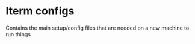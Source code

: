 # Iterm configs

Contains the main setup/config files that are needed on a new machine to run things
